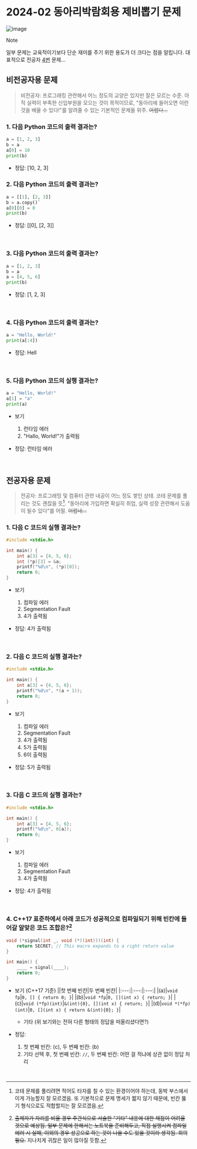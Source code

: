 # 2024-02 동아리박람회용 제비뽑기 문제

![image](https://poolc.org/assets/main-banner-DAW2HCpy.png)

> [!NOTE]
> 일부 문제는 교육적이기보다 단순 재미를 주기 위한 용도가 더 크다는 점을 알립니다. 대표적으로 전공자 [4번](https://github.com/PoolC-Fossil/problems?tab=readme-ov-file#4-c17-%ED%91%9C%EC%A4%80%ED%95%98%EC%97%90%EC%84%9C-%EC%95%84%EB%9E%98-%EC%BD%94%EB%93%9C%EA%B0%80-%EC%84%B1%EA%B3%B5%EC%A0%81%EC%9C%BC%EB%A1%9C-%EC%BB%B4%ED%8C%8C%EC%9D%BC%EB%90%98%EA%B8%B0-%EC%9C%84%ED%95%B4-%EB%B9%88%EC%B9%B8%EC%97%90-%EB%93%A4%EC%96%B4%EA%B0%88-%EC%95%8C%EB%A7%9E%EC%9D%80-%EC%BD%94%EB%93%9C-%EC%A1%B0%ED%95%A9%EC%9D%802) 문제...

## 비전공자용 문제

> 비전공자: 프로그래밍 관련해서 어느 정도의 교양은 있지만 잘은 모르는 수준. 아직 실력이 부족한 신입부원을 모으는 것이 목적이므로, "동아리에 들어오면 이런 것을 배울 수 있다!"를 알려줄 수 있는 기본적인 문제들 위주. ~~어렵다...~~

### 1. 다음 Python 코드의 출력 결과는?

```python
a = [1, 2, 3]
b = a
a[0] = 10
print(b)
```

- 정답: [10, 2, 3]

### 2. 다음 Python 코드의 출력 결과는?

```python
a = [[1], [2, 3]]
b = a.copy()`
a[0][0] = 0
print(b)
```

- 정답: [[0], [2, 3]]

<br>

### 3. 다음 Python 코드의 출력 결과는?

```python
a = [1, 2, 3]
b = a
a = [4, 5, 6]
print(b)
```

- 정답: [1, 2, 3]

<br>

### 4. 다음 Python 코드의 출력 결과는?

```python
a = "Hello, World!"
print(a[:4])
```

- 정답: Hell

<br>

### 5. 다음 Python 코드의 실행 결과는?

```python
a = "Hello, World!"
a[1] = "a"
print(a)
```

- 보기

  1. 런타임 에러
  2. "Hallo, World!"가 출력됨

- 정답: 런타임 에러

<br>

## 전공자용 문제

> 전공자: 프로그래밍 및 컴퓨터 관련 내공이 어느 정도 쌓인 상태. 코테 문제를 풀리는 것도 괜찮을 듯[^1]. "동아리에 가입하면 확실히 취업, 실력 성장 관련해서 도움이 될수 있다"를 어필. ~~어렵네...~~

### 1. 다음 C 코드의 실행 결과는?

```c
#include <stdio.h>

int main() {
    int a[3] = {4, 5, 6};
    int (*p)[3] = &a;
    printf("%d\n", (*p)[0]);
    return 0;
}
```

- 보기

  1. 컴파일 에러
  2. Segmentation Fault
  3. 4가 출력됨

- 정답: 4가 출력됨

<br>

### 2. 다음 C 코드의 실행 결과는?

```c
#include <stdio.h>

int main() {
    int a[3] = {4, 5, 6};
    printf("%d\n", *(a + 1));
    return 0;
}
```

- 보기

  1. 컴파일 에러
  2. Segmentation Fault
  3. 4가 출력됨
  4. 5가 출력됨
  5. 6이 출력됨

- 정답: 5가 출력됨

<br>

### 3. 다음 C 코드의 실행 결과는?

```c
#include <stdio.h>

int main() {
    int a[3] = {4, 5, 6};
    printf("%d\n", 0[a]);
    return 0;
}
```

- 보기

  1. 컴파일 에러
  2. Segmentation Fault
  3. 4가 출력됨

- 정답: 4가 출력됨

<br>

### 4. C++17 표준하에서 아래 코드가 성공적으로 컴파일되기 위해 빈칸에 들어갈 알맞은 코드 조합은?[^2]

```c++
void (*signal(int _, void (*)(int)))(int) {
    return SECRET; // This macro expands to a right return value
}

int main() {
    ____ = signal(____);
    return 0;
}
```

- 보기 (C++17 기준)
  ||첫 번째 빈칸|두 번째 빈칸|
  |:---:|:---:|:---:|
  |(a)|`void fp`|`0, [] { return 0; }`|
  |(b)|`void *fp`|`0, [](int x) { return; }`|
  |(c)|`void (*fp)(int)`|`&(int){0}, [](int x) { return; }`|
  |(d)|`void *(*fp)(int)`|`0, [](int x) { return &(int){0}; }`|

  - 기타 (위 보기와는 전혀 다른 형태의 정답을 떠올리셨다면?)

- 정답:

  1. 첫 번째 빈칸: (c), 두 번째 빈칸: (b)
  2. 기타 선택 후, 첫 번째 빈칸: `//`, 두 번째 빈칸: 어떤 걸 적냐에 상관 없이 정답 처리

<br>

[^1]: 코테 문제를 풀리려면 적어도 타자를 칠 수 있는 환경이어야 하는데, 동박 부스에서 이게 가능할지 잘 모르겠음. 또 기본적으로 문제 명세가 짧지 않기 때문에, 빈칸 뚫기 형식으로도 적합할지는 잘 모르겠음.
[^2]: ~~출제자가 자리를 비울 경우 주관식으로 서술한 "기타" 내용에 대한 채점이 어려울 것으로 예상됨. 일부 문제에 한해서는 노트북을 준비해두고, 직접 실행시켜 컴파일 에러 시 실패, 이외의 경우 성공으로 하는 것이 나을 수도 있을 것이라 생각됨. 회의 필요.~~ 지나치게 귀찮은 일이 많아질 듯함.
